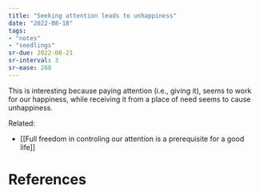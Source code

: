 ```yaml
---
title: "Seeking attention leads to unhappiness"
date: "2022-08-18"
tags:
- "notes"
- "seedlings"
sr-due: 2022-08-21
sr-interval: 3
sr-ease: 268
---
```


This is interesting because paying attention (i.e., giving it), seems to work for our happiness, while receiving it from a place of need seems to cause unhappiness.

Related:
- [[Full freedom in controling our attention is a prerequisite for a good life]]

# References